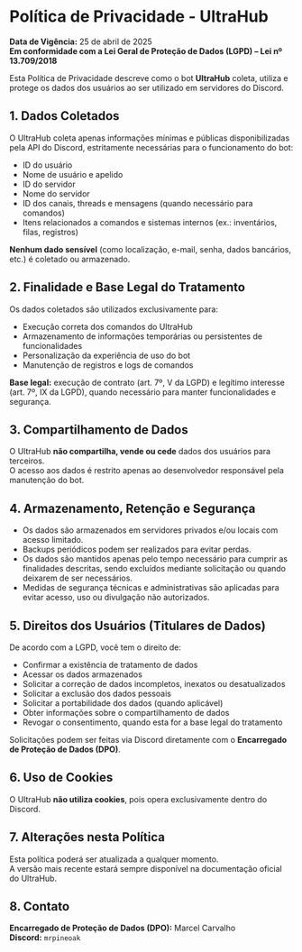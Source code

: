 # Política de Privacidade - UltraHub

**Data de Vigência:** 25 de abril de 2025  
**Em conformidade com a Lei Geral de Proteção de Dados (LGPD) – Lei nº 13.709/2018**

Esta Política de Privacidade descreve como o bot **UltraHub** coleta, utiliza e protege os dados dos usuários ao ser utilizado em servidores do Discord.

## 1. Dados Coletados

O UltraHub coleta apenas informações mínimas e públicas disponibilizadas pela API do Discord, estritamente necessárias para o funcionamento do bot:

- ID do usuário
- Nome de usuário e apelido
- ID do servidor
- Nome do servidor
- ID dos canais, threads e mensagens (quando necessário para comandos)
- Itens relacionados a comandos e sistemas internos (ex.: inventários, filas, registros)

**Nenhum dado sensível** (como localização, e-mail, senha, dados bancários, etc.) é coletado ou armazenado.

## 2. Finalidade e Base Legal do Tratamento

Os dados coletados são utilizados exclusivamente para:

- Execução correta dos comandos do UltraHub
- Armazenamento de informações temporárias ou persistentes de funcionalidades
- Personalização da experiência de uso do bot
- Manutenção de registros e logs de comandos

**Base legal:** execução de contrato (art. 7º, V da LGPD) e legítimo interesse (art. 7º, IX da LGPD), quando necessário para manter funcionalidades e segurança.

## 3. Compartilhamento de Dados

O UltraHub **não compartilha, vende ou cede** dados dos usuários para terceiros.  
O acesso aos dados é restrito apenas ao desenvolvedor responsável pela manutenção do bot.

## 4. Armazenamento, Retenção e Segurança

- Os dados são armazenados em servidores privados e/ou locais com acesso limitado.
- Backups periódicos podem ser realizados para evitar perdas.
- Os dados são mantidos apenas pelo tempo necessário para cumprir as finalidades descritas, sendo excluídos mediante solicitação ou quando deixarem de ser necessários.
- Medidas de segurança técnicas e administrativas são aplicadas para evitar acesso, uso ou divulgação não autorizados.

## 5. Direitos dos Usuários (Titulares de Dados)

De acordo com a LGPD, você tem o direito de:

- Confirmar a existência de tratamento de dados
- Acessar os dados armazenados
- Solicitar a correção de dados incompletos, inexatos ou desatualizados
- Solicitar a exclusão dos dados pessoais
- Solicitar a portabilidade dos dados (quando aplicável)
- Obter informações sobre o compartilhamento de dados
- Revogar o consentimento, quando esta for a base legal do tratamento

Solicitações podem ser feitas via Discord diretamente com o **Encarregado de Proteção de Dados (DPO)**.

## 6. Uso de Cookies

O UltraHub **não utiliza cookies**, pois opera exclusivamente dentro do Discord.

## 7. Alterações nesta Política

Esta política poderá ser atualizada a qualquer momento.  
A versão mais recente estará sempre disponível na documentação oficial do UltraHub.

## 8. Contato

**Encarregado de Proteção de Dados (DPO):** Marcel Carvalho  
**Discord:** `mrpineoak`

